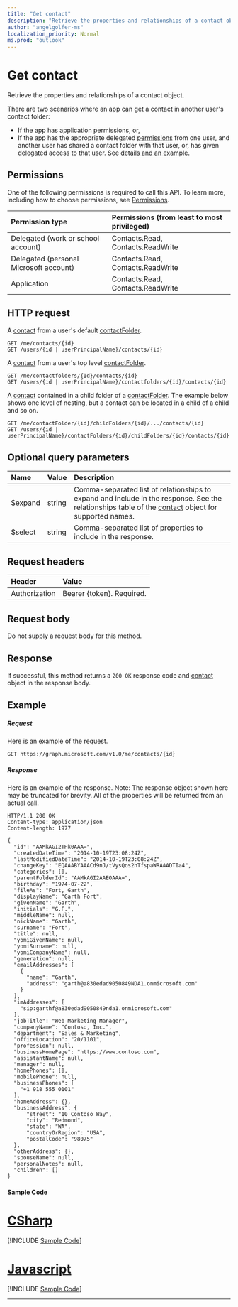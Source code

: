 ```yaml
---
title: "Get contact"
description: "Retrieve the properties and relationships of a contact object."
author: "angelgolfer-ms"
localization_priority: Normal
ms.prod: "outlook"
---
```


# Get contact

Retrieve the properties and relationships of a contact object.

There are two scenarios where an app can get a contact in another user's contact folder:

* If the app has application permissions, or,
* If the app has the appropriate delegated [permissions](#permissions) from one user, and another user has shared a contact folder with that user, or, has given delegated access to that user. See [details and an example](/graph/outlook-get-shared-contacts-folders).


## Permissions
One of the following permissions is required to call this API. To learn more, including how to choose permissions, see [Permissions](/graph/permissions-reference).

|Permission type      | Permissions (from least to most privileged)              |
|:--------------------|:---------------------------------------------------------|
|Delegated (work or school account) | Contacts.Read, Contacts.ReadWrite    |
|Delegated (personal Microsoft account) | Contacts.Read, Contacts.ReadWrite    |
|Application | Contacts.Read, Contacts.ReadWrite |

## HTTP request
<!-- { "blockType": "ignored" } -->
A [contact](../resources/contact.md) from a user's default [contactFolder](../resources/contactfolder.md).
```http
GET /me/contacts/{id}
GET /users/{id | userPrincipalName}/contacts/{id}
```
A [contact](../resources/contact.md) from a user's top level [contactFolder](../resources/contactfolder.md).
```http
GET /me/contactfolders/{Id}/contacts/{id}
GET /users/{id | userPrincipalName}/contactfolders/{id}/contacts/{id}
```
A [contact](../resources/contact.md) contained in a child folder of a [contactFolder](../resources/mailfolder.md). The 
example below shows one level of nesting, but a contact can be located in a child of a child and so on.
```http
GET /me/contactFolder/{id}/childFolders/{id}/.../contacts/{id}
GET /users/{id | userPrincipalName}/contactFolders/{id}/childFolders/{id}/contacts/{id}
```
## Optional query parameters
|Name|Value|Description|
|:---------------|:--------|:-------|
|$expand|string|Comma-separated list of relationships to expand and include in the response. See the relationships table of the [contact](../resources/contact.md) object for supported names. |
|$select|string|Comma-separated list of properties to include in the response.|

## Request headers
| Header       | Value |
|:---------------|:--------|
| Authorization  | Bearer {token}. Required.  |

## Request body
Do not supply a request body for this method.

## Response

If successful, this method returns a `200 OK` response code and [contact](../resources/contact.md) object in the response body.
## Example
##### Request
Here is an example of the request.
<!-- {
  "blockType": "request",
  "name": "get_contact"
}-->
```http
GET https://graph.microsoft.com/v1.0/me/contacts/{id}
```
##### Response
Here is an example of the response. Note: The response object shown here may be truncated for brevity. All of the properties will be returned from an actual call.
<!-- {
  "blockType": "response",
  "truncated": true,
  "@odata.type": "microsoft.graph.contact"
} -->
```http
HTTP/1.1 200 OK
Content-type: application/json
Content-length: 1977

{
  "id": "AAMkAGI2THk0AAA=",
  "createdDateTime": "2014-10-19T23:08:24Z",
  "lastModifiedDateTime": "2014-10-19T23:08:24Z",
  "changeKey": "EQAAABYAAACd9nJ/tVysQos2hTfspaWRAAADTIa4",
  "categories": [],
  "parentFolderId": "AAMkAGI2AAEOAAA=",
  "birthday": "1974-07-22",
  "fileAs": "Fort, Garth",
  "displayName": "Garth Fort",
  "givenName": "Garth",
  "initials": "G.F.",
  "middleName": null,
  "nickName": "Garth",
  "surname": "Fort",
  "title": null,
  "yomiGivenName": null,
  "yomiSurname": null,
  "yomiCompanyName": null,
  "generation": null,
  "emailAddresses": [
    {
      "name": "Garth",
      "address": "garth@a830edad9050849NDA1.onmicrosoft.com"
    }
  ],
  "imAddresses": [
    "sip:garthf@a830edad9050849nda1.onmicrosoft.com"
  ],
  "jobTitle": "Web Marketing Manager",
  "companyName": "Contoso, Inc.",
  "department": "Sales & Marketing",
  "officeLocation": "20/1101",
  "profession": null,
  "businessHomePage": "https://www.contoso.com",
  "assistantName": null,
  "manager": null,
  "homePhones": [],
  "mobilePhone": null,
  "businessPhones": [
    "+1 918 555 0101"
  ],
  "homeAddress": {},
  "businessAddress": {
      "street": "10 Contoso Way",
      "city": "Redmond",
      "state": "WA",
      "countryOrRegion": "USA",
      "postalCode": "98075"  
  },
  "otherAddress": {},
  "spouseName": null,
  "personalNotes": null,
  "children": []
}
```
#### Sample Code
# [CSharp](#tab/CSharp)
[!INCLUDE [Sample Code]( ../includes/get_contact-C#-snippets.md)]

# [Javascript](#tab/Javascript)
[!INCLUDE [Sample Code]( ../includes/get_contact-Javascript-snippets.md)]

---


<!-- uuid: 8fcb5dbc-d5aa-4681-8e31-b001d5168d79
2015-10-25 14:57:30 UTC -->
<!-- {
  "type": "#page.annotation",
  "description": "Get contact",
  "keywords": "",
  "section": "documentation",
  "tocPath": ""
}-->
